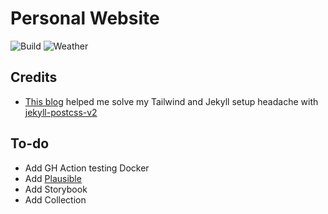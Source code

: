 # Personal Website

![Build](https://github.com/KevHH/personal-page/actions/workflows/build_jekyll.yml/badge.svg)
![Weather](https://github.com/KevHH/personal-page/actions/workflows/fetch_weather.yml/badge.svg)


## Credits
- [This blog](https://medium.com/@mauddev/jekyll-tailwind-netlify-9496352b49ee) helped me solve my Tailwind and Jekyll setup headache with [jekyll-postcss-v2](https://github.com/bglw/jekyll-postcss-v2)


## To-do

- Add GH Action testing Docker
- Add [Plausible](https://plausible.io/)
- Add Storybook
- Add Collection